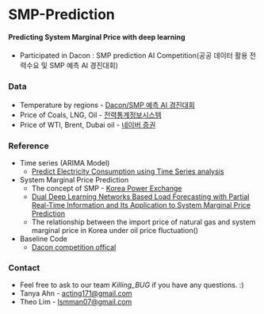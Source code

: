 # SMP-Prediction
#### Predicting System Marginal Price with deep learning 

- Participated in Dacon : SMP prediction AI Competition(공공 데이터 활용 전력수요 및 SMP 예측 AI 경진대회)

### Data 
- Temperature by regions - [Dacon/SMP 예측 AI 경진대회](https://dacon.io/competitions/official/235606)
- Price of Coals, LNG, Oil - [전력통계정보시스템](http://epsis.kpx.or.kr/epsisnew/selectEkmaGcpBftGrid.do?menuId=050301) 
- Price of WTI, Brent, Dubai oil - [네이버 증권](https://finance.naver.com/marketindex/?tabSel=gold#tab_section)

### Reference

 - Time series (ARIMA Model)
    - [Predict Electricity Consumption using Time Series analysis](https://towardsdatascience.com/predict-electricity-consumption-using-time-series-analysis-4650284e40aa)
- System Marginal Price Prediction
    - The concept of SMP - [Korea Power Exchange](http://www.kpx.or.kr/www/contents.do?key=225)
    - [Dual Deep Learning Networks Based Load Forecasting with Partial Real-Time Information and Its Application to System Marginal Price Prediction](https://www.mdpi.com/1996-1073/13/1/148/htm)
    - The relationship between the import price of natural gas and system marginal price in Korea under oil price fluctuation()
- Baseline Code
    - [Dacon competition offical](https://dacon.io/competitions/official/235606)

### Contact
- Feel free to ask to our team *Killing_BUG* if you have any questions. :)
- Tanya Ahn - acting171@gmail.com
- Theo Lim - lsmman07@gmail.com